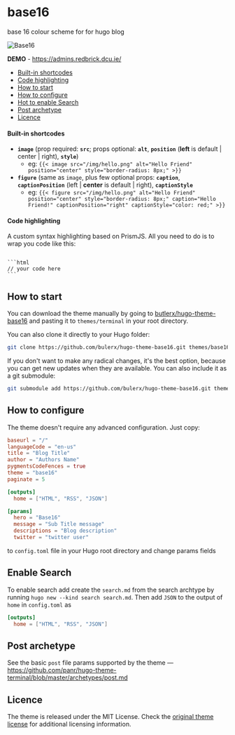 # base16

base 16 colour scheme for for hugo blog

![Base16](https://github.com/butlerx/hugo-theme-base16/blob/master/images/screenshot.png?raw=true)

**DEMO** - https://admins.redbrick.dcu.ie/

- [Built-in shortcodes](#built-in-shortcodes)
- [Code highlighting](#code-highlighting)
- [How to start](#how-to-start)
- [How to configure](#how-to-configure)
- [Hot to enable Search](#enable-search)
- [Post archetype](#post-archetype)
- [Licence](#licence)

#### Built-in shortcodes

- **`image`** (prop required: **`src`**; props optional: **`alt`**,
  **`position`** (**left** is default | center | right), **`style`**)
  - eg:
    `{{< image src="/img/hello.png" alt="Hello Friend" position="center" style="border-radius: 8px;" >}}`
- **`figure`** (same as `image`, plus few optional props: **`caption`**,
  **`captionPosition`** (left | **center** is default | right),
  **`captionStyle`**
  - eg:
    `{{< figure src="/img/hello.png" alt="Hello Friend" position="center" style="border-radius: 8px;" caption="Hello Friend!" captionPosition="right" captionStyle="color: red;" >}}`

#### Code highlighting

A custom syntax highlighting based on PrismJS. All you need to do is to wrap you
code like this:

<pre><code>
```html
// your code here
```
</code></pre>

## How to start

You can download the theme manually by going to
[butlerx/hugo-theme-base16](https://github.com/butlerx/hugo-theme-base16) and
pasting it to `themes/terminal` in your root directory.

You can also clone it directly to your Hugo folder:

```sh
git clone https://github.com/bulerx/hugo-theme-base16.git themes/base16
```

If you don't want to make any radical changes, it's the best option, because you
can get new updates when they are available. You can also include it as a git
submodule:

```sh
git submodule add https://github.com/bulerx/hugo-theme-base16.git themes/base16
```

## How to configure

The theme doesn't require any advanced configuration. Just copy:

```toml
baseurl = "/"
languageCode = "en-us"
title = "Blog Title"
author = "Authors Name"
pygmentsCodeFences = true
theme = "base16"
paginate = 5

[outputs]
  home = ["HTML", "RSS", "JSON"]

[params]
  hero = "Base16"
  message = "Sub Title message"
  descriptions = "Blog description"
  twitter = "twitter user"
```

to `config.toml` file in your Hugo root directory and change params fields

## Enable Search

To enable search add create the `search.md` from the search archtype by running
`hugo new --kind search search.md`. Then add `JSON` to the output of `home` in
`config.toml` as

```toml
[outputs]
  home = ["HTML", "RSS", "JSON"]
```

## Post archetype

See the basic `post` file params supported by the theme —
https://github.com/panr/hugo-theme-terminal/blob/master/archetypes/post.md

## Licence

The theme is released under the MIT License. Check the
[original theme license](https://github.com/butlerx/hugo-theme-base16/blob/master/LICENSE.md)
for additional licensing information.

